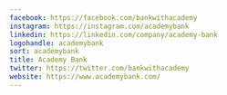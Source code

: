 ```yaml
---
facebook: https://facebook.com/bankwithacademy
instagram: https://instagram.com/academybank
linkedin: https://linkedin.com/company/academy-bank
logohandle: academybank
sort: academybank
title: Academy Bank
twitter: https://twitter.com/bankwithacademy
website: https://www.academybank.com/
---
```

